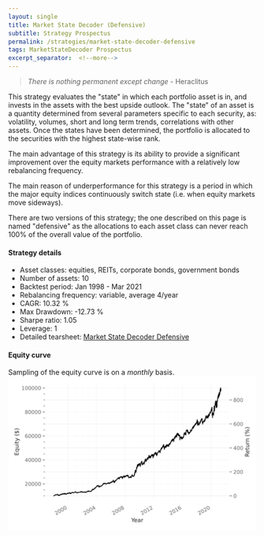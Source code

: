 ```yaml
---
layout: single
title: Market State Decoder (Defensive)
subtitle: Strategy Prospectus
permalink: /strategies/market-state-decoder-defensive
tags: MarketStateDecoder Prospectus
excerpt_separator:  <!--more-->
---
```


> _There is nothing permanent except change_ - Heraclitus

This strategy evaluates the "state" in which each portfolio asset is in, and invests in the assets with the best upside outlook.
The "state" of an asset is a quantity determined from several parameters specific to each security, as: volatility, volumes, short and long term trends, correlations with other assets. Once the states have been determined, the portfolio is allocated to the securities with the highest state-wise rank.

The main advantage of this strategy is its ability to provide a significant improvement over the equity markets performance with a relatively low rebalancing frequency.

The main reason of underperformance for this strategy is a period in which the major equity indices continuously switch state (i.e. when equity markets move sideways).

There are two versions of this strategy; the one described on this page is named "defensive" as the allocations to each asset class can never reach 100% of the overall value of the portfolio.

#### Strategy details
* Asset classes: equities, REITs, corporate bonds, government bonds
* Number of assets: 10
* Backtest period: Jan 1998 - Mar 2021
* Rebalancing frequency: variable, average 4/year
* CAGR: 10.32 %
* Max Drawdown: -12.73 %
* Sharpe ratio: 1.05
* Leverage: 1
* Detailed tearsheet: [Market State Decoder Defensive](/tearsheets/MarketStateDecoderDefensive.html)

#### Equity curve
Sampling of the equity curve is on a _monthly_ basis. 
![Market State Decoder Defensive](/images/MarketStateDecoderDefensive.svg)
